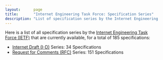 ```yaml
---
layout:      page
title:       "Internet Engineering Task Force: Specification Series"
description: "List of specification series by the Internet Engineering Task Force (IETF/)"
---
```


Here is a list of all specification series by the [Internet Engineering Task Force (IETF)](http://www.ietf.org/) that are currently available, for a total of 185 specifications:

  * [Internet Draft (I-D)](I-D/) Series: 34 Specifications
  * [Request for Comments (RFC)](RFC/) Series: 151 Specifications
